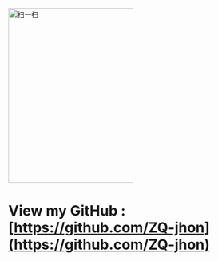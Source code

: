 ﻿<img src="/img/wechat-add.png" alt="扫一扫" style="width: 250px;height:350px;">

<h1>

View my GitHub : [https://github.com/ZQ-jhon](https://github.com/ZQ-jhon)
</h1>


